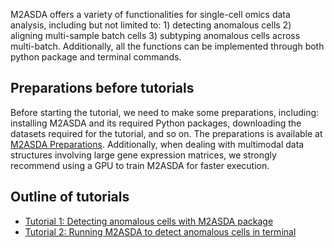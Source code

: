 M2ASDA offers a variety of functionalities for single-cell omics data analysis, including but not limited to: 1) detecting anomalous cells 2) aligning multi-sample batch cells 3) subtyping anomalous cells across multi-batch. Additionally, all the functions can be implemented through both python package and terminal commands.

## Preparations before tutorials
Before starting the tutorial, we need to make some preparations, including: installing M2ASDA and its required Python packages, downloading the datasets required for the tutorial, and so on. The preparations is available at [M2ASDA Preparations](../start.md). Additionally, when dealing with multimodal data structures involving large gene expression matrices, we strongly recommend using a GPU to train M2ASDA for faster execution.


## Outline of tutorials
- [Tutorial 1: Detecting anomalous cells with M2ASDA package](./Anomaly.ipynb)
- [Tutorial 2: Running M2ASDA to detect anomalous cells in terminal](./Anomaly_T.ipynb)
